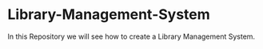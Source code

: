 # Library-Management-System
In this Repository we will see how to create a Library Management System.
